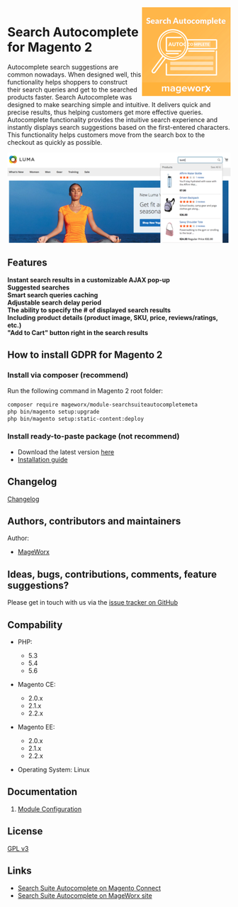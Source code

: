 <img align="right" style="float: right; height: 200px;" src="doc/images/search_autocomplete_logo.png">

# Search Autocomplete for Magento 2

Autocomplete search suggestions are common nowadays. When designed well, this functionality helps shoppers to construct their search queries and get to the searched products faster. Search Autocomplete was designed to make searching simple and intuitive. It delivers quick and precise results, thus helping customers get more effective queries.
Autocomplete functionality provides the intuitive search experience and instantly displays search suggestions based on the first-entered characters. This functionality helps customers move from the search box to the checkout as quickly as possible.

![](doc/images/search_autocomplete_popup.png)

## Features

**Instant search results in a customizable AJAX pop-up**  
**Suggested searches**   
**Smart search queries caching**  
**Adjustable search delay period**  
**The ability to specify the # of displayed search results**  
**Including product details (product image, SKU, price, reviews/ratings, etc.)**  
**"Add to Cart" button right in the search results**  

## How to install GDPR for Magento 2


### Install via composer (recommend)
Run the following command in Magento 2 root folder:

```
composer require mageworx/module-searchsuiteautocompletemeta
php bin/magento setup:upgrade
php bin/magento setup:static-content:deploy
```

### Install ready-to-paste package (not recommend)

- Download the latest version [here](https://www.mageworx.com/magento-2-search-atocomplete-free.html)
-  [Installation guide](https://support.mageworx.com/manuals/autocomplete/#installation-by-copying-the-code)

## Changelog

[Changelog](changelog.md)

## Authors, contributors and maintainers

Author:
- [MageWorx](https://www.mageworx.com)

## Ideas, bugs, contributions, comments, feature suggestions?

Please get in touch with us via the [issue tracker on GitHub](https://github.com/mageworx/search-suite-autocomplete/issues)

## Compability

- PHP: 
  - 5.3
  - 5.4
  - 5.6
- Magento CE: 
  - 2.0.x
  - 2.1.x
  - 2.2.x
- Magento EE:
  - 2.0.x
  - 2.1.x
  - 2.2.x
  
- Operating System: Linux

## Documentation

1. [Module Configuration](https://support.mageworx.com/manuals/autocomplete/#extension-configuration)

## License

[GPL v3](LICENSE.txt)

## Links

- [Search Suite Autocomplete on Magento Connect](https://marketplace.magento.com/mageworx-module-searchsuiteautocompletemeta.html)
- [Search Suite Autocomplete on MageWorx site](https://www.mageworx.com/magento-2-search-atocomplete-free.html)
